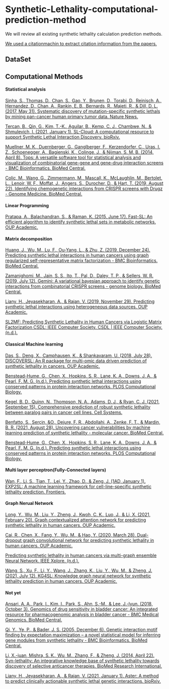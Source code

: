 # Synthetic-Lethality-computational-prediction-method






We will review all existing synthetic lethality calculation prediction methods.

[We used a citationmachin to extract citation information from the papers.](https://www.citationmachine.net/apa/cite-a-website)

## DataSet


## Computational Methods


#### Statistical analysis
[Sinha, S., Thomas, D., Chan, S., Gao, Y., Brunen, D., Torabi, D., Reinisch, A., Hernandez, D., Chan, A., Rankin, E. B., Bernards, R., Majeti, R., &amp; Dill, D. L. (2017, May 31). Systematic discovery of mutation-specific synthetic lethals by mining pan-cancer human primary tumor data. Nature News.](https://www.nature.com/articles/ncomms15580) 


[Tercan, B., Qin, G., Kim, T.-K., Aguilar, B., Kemp, C. J., Chambwe, N., &amp; Shmulevich, I. (2021, January 1). SL-Cloud: A computational resource to support Synthetic Lethal Interaction Discovery. bioRxiv.](https://www.biorxiv.org/content/10.1101/2021.09.18.459450v1.full) 

[Muellner, M. K., Duernberger, G., Ganglberger, F., Kerzendorfer, C., Uras, I. Z., Schoenegger, A., Bagienski, K., Colinge, J., &amp; Nijman, S. M. B. (2014, April 8). Tops: A versatile software tool for statistical analysis and visualization of combinatorial gene-gene and gene-drug interaction screens - BMC Bioinformatics. BioMed Central.](https://bmcbioinformatics.biomedcentral.com/articles/10.1186/1471-2105-15-98)


[Colic, M., Wang, G., Zimmermann, M., Mascall, K., McLaughlin, M., Bertolet, L., Lenoir, W. F., Moffat, J., Angers, S., Durocher, D., &amp; Hart, T. (2019, August 22). Identifying chemogenetic interactions from CRISPR screens with Drugz - Genome Medicine. BioMed Central.](https://genomemedicine.biomedcentral.com/articles/10.1186/s13073-019-0665-3)



#### Linear Programming
[Pratapa, A., Balachandran, S., &amp; Raman, K. (2015, June 17). Fast-SL: An efficient algorithm to identify synthetic lethal sets in metabolic networks. OUP Academic.](https://academic.oup.com/bioinformatics/article/31/20/3299/195638) 



#### Matrix decomposition
[Huang, J., Wu, M., Lu, F., Ou-Yang, L., &amp; Zhu, Z. (2019, December 24). Predicting synthetic lethal interactions in human cancers using graph regularized self-representative matrix factorization - BMC Bioinformatics. BioMed Central.](https://bmcbioinformatics.biomedcentral.com/articles/10.1186/s12859-019-3197-3)

[Zamanighomi, M., Jain, S. S., Ito, T., Pal, D., Daley, T. P., &amp; Sellers, W. R. (2019, July 12). Gemini: A variational bayesian approach to identify genetic interactions from combinatorial CRISPR screens - genome biology. BioMed Central.](https://genomebiology.biomedcentral.com/articles/10.1186/s13059-019-1745-9)


[Liany, H., Jeyasekharan, A., &amp; Rajan, V. (2019, November 29). Predicting synthetic lethal interactions using heterogeneous data sources. OUP Academic.](https://academic.oup.com/bioinformatics/article/36/7/2209/5646644?login=true) 

[SL2MF: Predicting Synthetic Lethality in Human Cancers via Logistic Matrix Factorization
CSDL: IEEE Computer Society. CSDL | IEEE Computer Society. (n.d.).](https://www.computer.org/csdl/journal/tb/2020/03/08684286/1kepIz6jzDq) 

#### Classical Machine learning 
[Das, S., Deng, X., Camphausen, K., &amp; Shankavaram, U. (2018, July 28). DISCOVERSL: An R package for multi-omic data driven prediction of synthetic lethality in cancers. OUP Academic. ](https://academic.oup.com/bioinformatics/article/35/4/701/5061158)

[Benstead-Hume, G., Chen, X., Hopkins, S. R., Lane, K. A., Downs, J. A., &amp; Pearl, F. M. G. (n.d.). Predicting synthetic lethal interactions using conserved patterns in protein interaction networks. PLOS Computational Biology.](https://journals.plos.org/ploscompbiol/article?id=10.1371%2Fjournal.pcbi.1006888) 


[Kegel, B. D., Quinn, N., Thompson, N. A., Adams, D. J., &amp; Ryan, C. J. (2021, September 15). Comprehensive prediction of robust synthetic lethality between paralog pairs in cancer cell lines. Cell Systems.](https://www.sciencedirect.com/science/article/pii/S240547122100329X) 

[Benfatto, S., Serçin, &amp;O., Dejure, F. R., Abdollahi, A., Zenke, F. T., &amp; Mardin, B. R. (2021, August 28). Uncovering cancer vulnerabilities by machine learning prediction of synthetic lethality - molecular cancer. BioMed Central.](https://molecular-cancer.biomedcentral.com/articles/10.1186/s12943-021-01405-8)

[Benstead-Hume, G., Chen, X., Hopkins, S. R., Lane, K. A., Downs, J. A., &amp; Pearl, F. M. G. (n.d.). Predicting synthetic lethal interactions using conserved patterns in protein interaction networks. PLOS Computational Biology.](https://journals.plos.org/ploscompbiol/article?id=10.1371%2Fjournal.pcbi.1006888) 



#### Multi layer perceptron(Fully-Connected layers)


[Wan, F., Li, S., Tian, T., Lei, Y., Zhao, D., &amp; Zeng, J. (1AD, January 1). EXP2SL: A machine learning framework for cell-line-specific synthetic lethality prediction. Frontiers.](https://www.frontiersin.org/articles/10.3389/fphar.2020.00112/full) 



#### Graph Nerual Network

[Long, Y., Wu, M., Liu, Y., Zheng, J., Kwoh, C. K., Luo, J., &amp; Li, X. (2021, February 20). Graph contextualized attention network for predicting synthetic lethality in human cancers. OUP Academic.](https://academic.oup.com/bioinformatics/article/37/16/2432/6145565?login=true)

[Cai, R., Chen, X., Fang, Y., Wu, M., &amp; Hao, Y. (2020, March 28). Dual-dropout graph convolutional network for predicting synthetic lethality in human cancers. OUP Academic. ](https://academic.oup.com/bioinformatics/article/36/16/4458/5813330?login=true)

[Predicting synthetic lethality in human cancers via multi-graph ensemble Neural Network. IEEE Xplore. (n.d.).](https://ieeexplore.ieee.org/abstract/document/9630716/) 


[Wang, S., Xu, F., Li, Y., Wang, J., Zhang, K., Liu, Y., Wu, M., &amp; Zheng, J. (2021, July 12). KG4SL: Knowledge graph neural network for synthetic lethality prediction in human cancers. OUP Academic.](https://academic.oup.com/bioinformatics/article/37/Supplement_1/i418/6319703) 


#### Not yet




[Ansari, A. A., Park, I., Kim, I., Park, S., Ahn, S.-M., &amp; Lee, J.-lyun. (2018, October 3). Genomics of drug sensitivity in bladder cancer: An integrated resource for pharmacogenomic analysis in bladder cancer - BMC Medical Genomics. BioMed Central.](https://bmcmedgenomics.biomedcentral.com/articles/10.1186/s12920-018-0406-2) 


[Qi, Y., Ye, P., &amp; Bader, J. S. (2005, December 6). Genetic interaction motif finding by expectation maximization – a novel statistical model for inferring gene modules from synthetic lethality - BMC Bioinformatics. BioMed Central.](https://bmcbioinformatics.biomedcentral.com/articles/10.1186/1471-2105-6-288)








[Li, X.-juan, Mishra, S. K., Wu, M., Zhang, F., &amp; Zheng, J. (2014, April 22). Syn-lethality: An integrative knowledge base of synthetic lethality towards discovery of selective anticancer therapies. BioMed Research International.](https://www.hindawi.com/journals/bmri/2014/196034) 




[Liany, H., Jeyasekharan, A., &amp; Rajan, V. (2021, January 1). Aster: A method to predict clinically actionable synthetic lethal genetic interactions. bioRxiv.](https://www.biorxiv.org/content/10.1101/2020.10.27.356717v2) 







